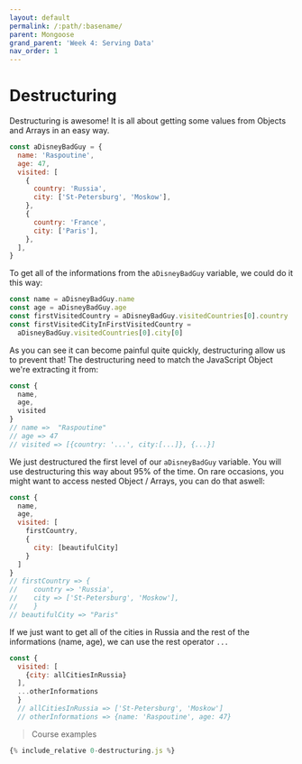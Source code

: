 ```yaml
---
layout: default
permalink: /:path/:basename/
parent: Mongoose
grand_parent: 'Week 4: Serving Data'
nav_order: 1
---
```


# Destructuring

Destructuring is awesome!
It is all about getting some values from Objects and Arrays in an easy way.

```js
const aDisneyBadGuy = {
  name: 'Raspoutine',
  age: 47,
  visited: [
    {
      country: 'Russia',
      city: ['St-Petersburg', 'Moskow'],
    },
    {
      country: 'France',
      city: ['Paris'],
    },
  ],
}
```

To get all of the informations from the `aDisneyBadGuy` variable, we could do it this way:

```js
const name = aDisneyBadGuy.name
const age = aDisneyBadGuy.age
const firstVisitedCountry = aDisneyBadGuy.visitedCountries[0].country
const firstVisitedCityInFirstVisitedCountry =
  aDisneyBadGuy.visitedCountries[0].city[0]
```

As you can see it can become painful quite quickly, destructuring allow us to prevent that!
The destructuring need to match the JavaScript Object we're extracting it from:

```js
const {
  name,
  age,
  visited
}
// name =>  "Raspoutine"
// age => 47
// visited => [{country: '...', city:[...]}, {...}]
```

We just destructured the first level of our `aDisneyBadGuy` variable. You will use destructuring this way about 95% of the time.
On rare occasions, you might want to access nested Object / Arrays, you can do that aswell:

```js
const {
  name,
  age,
  visited: [
    firstCountry,
    {
      city: [beautifulCity]
    }
  ]
}
// firstCountry => {
//    country => 'Russia',
//    city => ['St-Petersburg', 'Moskow'],
//    }
// beautifulCity => "Paris"
```

If we just want to get all of the cities in Russia and the rest of the informations (name, age), we can use the rest operator `...`

```js
const {
  visited: [
    {city: allCitiesInRussia}
  ],
  ...otherInformations
  }
  // allCitiesInRussia => ['St-Petersburg', 'Moskow']
  // otherInformations => {name: 'Raspoutine', age: 47}
```

> Course examples

```js
{% include_relative 0-destructuring.js %}
```
